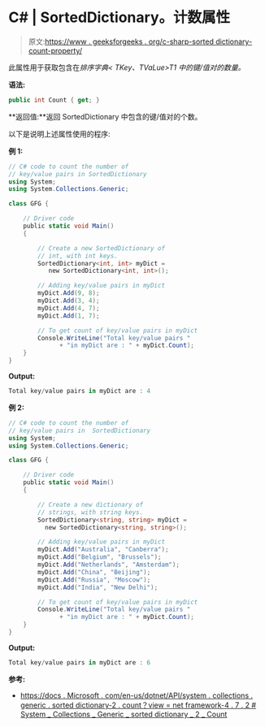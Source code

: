 # C# | SortedDictionary。计数属性

> 原文:[https://www . geeksforgeeks . org/c-sharp-sorted dictionary-count-property/](https://www.geeksforgeeks.org/c-sharp-sorteddictionary-count-property/)

此属性用于获取包含在*排序字典< TKey、TVaLue>T1 中的键/值对的数量。*

**语法:**

```cs
public int Count { get; }

```

**返回值:**返回 SortedDictionary 中包含的键/值对的个数。

以下是说明上述属性使用的程序:

**例 1:**

```cs
// C# code to count the number of
// key/value pairs in SortedDictionary
using System;
using System.Collections.Generic;

class GFG {

    // Driver code
    public static void Main()
    {

        // Create a new SortedDictionary of
        // int, with int keys.
        SortedDictionary<int, int> myDict = 
           new SortedDictionary<int, int>();

        // Adding key/value pairs in myDict
        myDict.Add(9, 8);
        myDict.Add(3, 4);
        myDict.Add(4, 7);
        myDict.Add(1, 7);

        // To get count of key/value pairs in myDict
        Console.WriteLine("Total key/value pairs "
              + "in myDict are : " + myDict.Count);
    }
}
```

**Output:**

```cs
Total key/value pairs in myDict are : 4

```

**例 2:**

```cs
// C# code to count the number of
// key/value pairs in  SortedDictionary
using System;
using System.Collections.Generic;

class GFG {

    // Driver code
    public static void Main()
    {

        // Create a new dictionary of
        // strings, with string keys.
        SortedDictionary<string, string> myDict = 
          new SortedDictionary<string, string>();

        // Adding key/value pairs in myDict
        myDict.Add("Australia", "Canberra");
        myDict.Add("Belgium", "Brussels");
        myDict.Add("Netherlands", "Amsterdam");
        myDict.Add("China", "Beijing");
        myDict.Add("Russia", "Moscow");
        myDict.Add("India", "New Delhi");

        // To get count of key/value pairs in myDict
        Console.WriteLine("Total key/value pairs "
              + "in myDict are : " + myDict.Count);
    }
}
```

**Output:**

```cs
Total key/value pairs in myDict are : 6

```

**参考:**

*   [https://docs . Microsoft . com/en-us/dotnet/API/system . collections . generic . sorted dictionary-2 . count？view = net framework-4 . 7 . 2 # System _ Collections _ Generic _ sorted dictionary _ 2 _ Count](https://docs.microsoft.com/en-us/dotnet/api/system.collections.generic.sorteddictionary-2.count?view=netframework-4.7.2#System_Collections_Generic_SortedDictionary_2_Count)